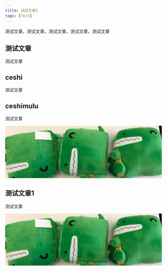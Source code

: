 ```yaml
---
title: 测试文章5
tags: [Test]
---
```


测试文章，测试文章，测试文章，测试文章，测试文章
<!--truncate-->

## 测试文章

测试文章

## ceshi

测试文章

## ceshimulu

测试文章

![banner](./banner.jpeg)

## 测试文章1

测试文章

![banner](./banner.jpeg)